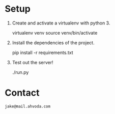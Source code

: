 Setup
=====

1. Create and activate a virtualenv with python 3.

    virtualenv venv
    source venv/bin/activate

2. Install the dependencies of the project.

    pip install -r requirements.txt

3. Test out the server!

    ./run.py

Contact
=======

    jake@mail.ahvoda.com
